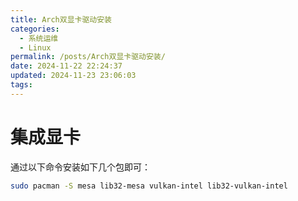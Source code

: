 ```yaml
---
title: Arch双显卡驱动安装
categories:
  - 系统运维
  - Linux
permalink: /posts/Arch双显卡驱动安装/
date: 2024-11-22 22:24:37
updated: 2024-11-23 23:06:03
tags:
---
```

# 集成显卡
通过以下命令安装如下几个包即可：

```bash
sudo pacman -S mesa lib32-mesa vulkan-intel lib32-vulkan-intel
```

